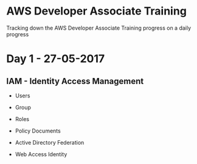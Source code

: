 # AWS Developer Associate Training
Tracking down the AWS Developer Associate Training progress on a daily progress


# Day 1 - 27-05-2017

## IAM - Identity Access Management

- Users

- Group

- Roles

- Policy Documents

- Active Directory Federation

- Web Access Identity



